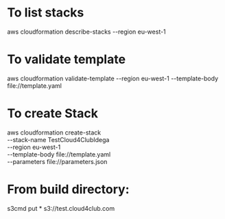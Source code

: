# To list stacks
aws cloudformation describe-stacks --region eu-west-1

# To validate template
aws cloudformation validate-template --region eu-west-1 --template-body file://template.yaml

# To create Stack
aws cloudformation create-stack \
    --stack-name TestCloud4ClubIdega \
    --region eu-west-1 \
    --template-body file://template.yaml \
    --parameters file://parameters.json 

# From build directory:
s3cmd put * s3://test.cloud4club.com
